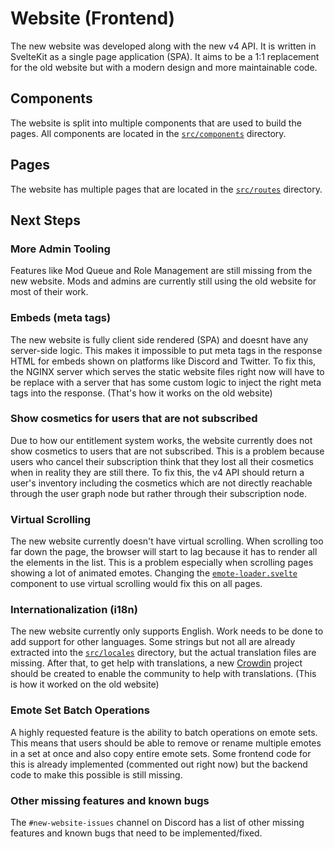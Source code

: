 # Website (Frontend)

The new website was developed along with the new v4 API.
It is written in SvelteKit as a single page application (SPA).
It aims to be a 1:1 replacement for the old website but with a modern design and more maintainable code.

## Components

The website is split into multiple components that are used to build the pages.
All components are located in the [`src/components`](../apps/website/src/components) directory.

## Pages

The website has multiple pages that are located in the [`src/routes`](../apps/website/src/routes) directory.

## Next Steps

### More Admin Tooling

Features like Mod Queue and Role Management are still missing from the new website.
Mods and admins are currently still using the old website for most of their work.

### Embeds (meta tags)

The new website is fully client side rendered (SPA) and doesnt have any server-side logic.
This makes it impossible to put meta tags in the response HTML for embeds shown on platforms like Discord and Twitter.
To fix this, the NGINX server which serves the static website files right now will have to be replace with a server that has some custom logic to inject the right meta tags into the response. (That's how it works on the old website)

### Show cosmetics for users that are not subscribed

Due to how our entitlement system works, the website currently does not show cosmetics to users that are not subscribed.
This is a problem because users who cancel their subscription think that they lost all their cosmetics when in reality they are still there.
To fix this, the v4 API should return a user's inventory including the cosmetics which are not directly reachable through the user graph node but rather through their subscription node.

### Virtual Scrolling

The new website currently doesn't have virtual scrolling.
When scrolling too far down the page, the browser will start to lag because it has to render all the elements in the list.
This is a problem especially when scrolling pages showing a lot of animated emotes.
Changing the [`emote-loader.svelte`](../apps/website/src/components/layout/emote-loader.svelte) component to use virtual scrolling would fix this on all pages.

### Internationalization (i18n)

The new website currently only supports English.
Work needs to be done to add support for other languages.
Some strings but not all are already extracted into the [`src/locales`](../apps/website/src/locales) directory, but the actual translation files are missing.
After that, to get help with translations, a new [Crowdin](https://crowdin.com/) project should be created to enable the community to help with translations. (This is how it worked on the old website)

### Emote Set Batch Operations

A highly requested feature is the ability to batch operations on emote sets.
This means that users should be able to remove or rename multiple emotes in a set at once and also copy entire emote sets.
Some frontend code for this is already implemented (commented out right now) but the backend code to make this possible is still missing.

### Other missing features and known bugs

The `#new-website-issues` channel on Discord has a list of other missing features and known bugs that need to be implemented/fixed.
